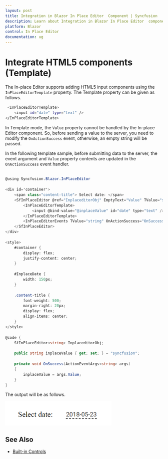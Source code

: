 ```yaml
---
layout: post
title: Integration in Blazor In Place Editor  Component | Syncfusion 
description: Learn about Integration in Blazor In Place Editor  component of Syncfusion, and more details.
platform: Blazor
control: In Place Editor 
documentation: ug
---
```


# Integrate HTML5 components (Template)

The In-place Editor supports adding HTML5 input components using the `InPlaceEditorTemplate` property. The Template property can be given as follows.

```bash
 <InPlaceEditorTemplate>
    <input id="date" type="text" />
</InPlaceEditorTemplate>

```

In Template mode, the `Value` property cannot be handled by the In-place Editor component. So, before sending a value to the server, you need to modify the `OnActionSuccess` event, otherwise, an empty string will be passed.

In the following template sample, before submitting data to the server, the event argument and `Value` property contents are updated in the `OnActionSuccess` event handler.

```csharp

@using Syncfusion.Blazor.InPlaceEditor

<div id='container'>
    <span class="content-title"> Select date: </span>
    <SfInPlaceEditor @ref="InplaceditorObj" EmptyText="Value" TValue="string" @bind-Value="@inplaceValue" Mode="RenderMode.Inline" Type="InputType.Template">
        <InPlaceEditorTemplate>
            <input @bind-value="@inplaceValue" id="date" type="text" />
        </InPlaceEditorTemplate>
        <InPlaceEditorEvents TValue="string" OnActionSuccess="OnSuccess"></InPlaceEditorEvents>
    </SfInPlaceEditor>
</div>

<style>
    #container {
        display: flex;
        justify-content: center;
    }

    #InplaceDate {
        width: 150px;
    }

    .content-title {
        font-weight: 500;
        margin-right: 20px;
        display: flex;
        align-items: center;
    }
</style>

@code {
    SfInPlaceEditor<string> InplaceditorObj;

    public string inplaceValue { get; set; } = "syncfusion";

    private void OnSuccess(ActionEventArgs<string> args)
    {
        inplaceValue = args.Value;
    }
}

```

The output will be as follows.

![html-template](./images/html-template.png)

## See Also

* [Built-in Controls](./controls/)
